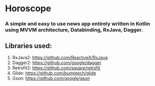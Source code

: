 
# Horoscope
### A simple and easy to use news app entirely written in Kotlin using MVVM architecture, Databinding, RxJava, Dagger.



## Libraries used:
1. RxJava2: https://github.com/ReactiveX/RxJava
2. Dagger2: https://github.com/google/dagger
3. Retrofit2: https://github.com/square/retrofit
4. Glide: https://github.com/bumptech/glide
5. Gson: https://github.com/google/gson
